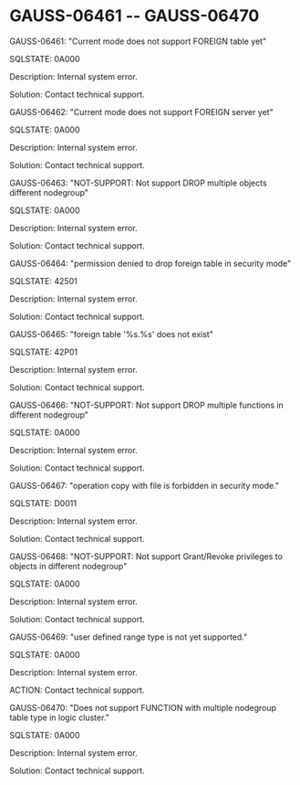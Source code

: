 # GAUSS-06461 -- GAUSS-06470<a name="EN-US_TOPIC_0302073421"></a>

GAUSS-06461: "Current mode does not support FOREIGN table yet"

SQLSTATE: 0A000

Description: Internal system error.

Solution: Contact technical support.

GAUSS-06462: "Current mode does not support FOREIGN server yet"

SQLSTATE: 0A000

Description: Internal system error.

Solution: Contact technical support.

GAUSS-06463: "NOT-SUPPORT: Not support DROP multiple objects different nodegroup"

SQLSTATE: 0A000

Description: Internal system error.

Solution: Contact technical support.

GAUSS-06464: "permission denied to drop foreign table in security mode"

SQLSTATE: 42501

Description: Internal system error.

Solution: Contact technical support.

GAUSS-06465: "foreign table '%s.%s' does not exist"

SQLSTATE: 42P01

Description: Internal system error.

Solution: Contact technical support.

GAUSS-06466: "NOT-SUPPORT: Not support DROP multiple functions in different nodegroup"

SQLSTATE: 0A000

Description: Internal system error.

Solution: Contact technical support.

GAUSS-06467: "operation copy with file is forbidden in security mode."

SQLSTATE: D0011

Description: Internal system error.

Solution: Contact technical support.

GAUSS-06468: "NOT-SUPPORT: Not support Grant/Revoke privileges to objects in different nodegroup"

SQLSTATE: 0A000

Description: Internal system error.

Solution: Contact technical support.

GAUSS-06469: "user defined range type is not yet supported."

SQLSTATE: 0A000

Description: Internal system error.

ACTION: Contact technical support.

GAUSS-06470: "Does not support FUNCTION with multiple nodegroup table type in logic cluster."

SQLSTATE: 0A000

Description: Internal system error.

Solution: Contact technical support.

